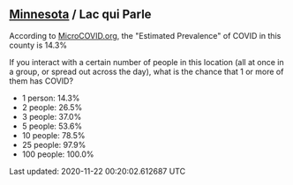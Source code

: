 
## [Minnesota](/united-states/minnesota) / Lac qui Parle

According to [MicroCOVID.org](http://microcovid.org),
the "Estimated Prevalence" of COVID in this county is 14.3%

If you interact with a certain number of people in this location
(all at once in a group, or spread out across the day), what is the chance that
1 or more of them has COVID?

- 1 person: 14.3%
- 2 people: 26.5%
- 3 people: 37.0%
- 5 people: 53.6%
- 10 people: 78.5%
- 25 people: 97.9%
- 100 people: 100.0%

Last updated: 2020-11-22 00:20:02.612687 UTC
